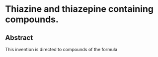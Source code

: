 # Thiazine and thiazepine containing compounds.

## Abstract
This invention is directed to compounds of the formula